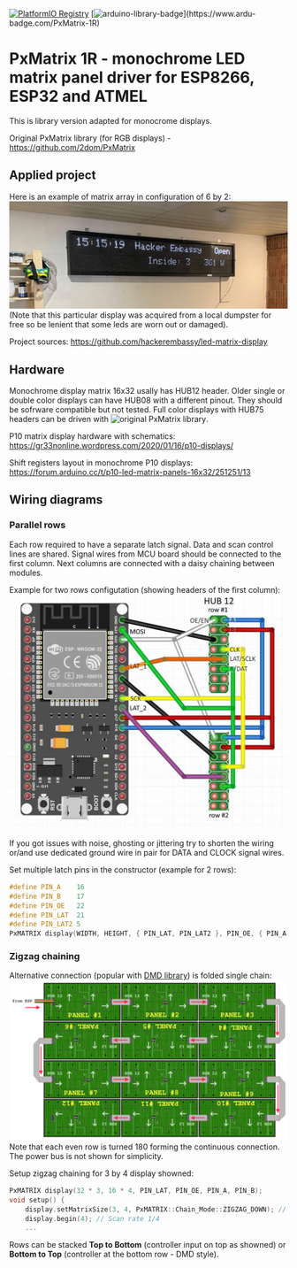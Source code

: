 [![PlatformIO Registry](https://badges.registry.platformio.org/packages/tort32/library/PxMatrix-1R.svg)](https://registry.platformio.org/libraries/tort32/PxMatrix-1R)
[![arduino-library-badge](https://www.ardu-badge.com/badge/PxMatrix-1R.svg?)](https://www.ardu-badge.com/PxMatrix-1R)

# PxMatrix 1R - monochrome LED matrix panel driver for ESP8266, ESP32 and ATMEL

This is library version adapted for monocrome displays.

Original PxMatrix library (for RGB displays) - https://github.com/2dom/PxMatrix

## Applied project
Here is an example of matrix array in configuration of 6 by 2:
![Matrix array](https://github.com/tort32/PxMatrix/blob/main/docs/example_photo_6x2_modules.jpg "Array of 2 by 6 display modules")
(Note that this particular display was acquired from a local dumpster for free so be lenient that some leds are worn out or damaged).

Project sources: https://github.com/hackerembassy/led-matrix-display

## Hardware

Monochrome display matrix 16x32 usally has HUB12 header.
Older single or double color displays can have HUB08 with a different pinout. They should be sofrware compatible but not tested.
Full color displays with HUB75 headers can be driven with ![original PxMatrix library](https://github.com/2dom/PxMatrix).

P10 matrix display hardware with schematics:
https://gr33nonline.wordpress.com/2020/01/16/p10-displays/

Shift registers layout in monochrome P10 displays:
https://forum.arduino.cc/t/p10-led-matrix-panels-16x32/251251/13

## Wiring diagrams

### Parallel rows
Each row required to have a separate latch signal. Data and scan control lines are shared.
Signal wires from MCU board should be connected to the first column. Next columns are connected with a daisy chaining between modules.

Example for two rows configutation (showing headers of the first column):
![Parallel wiring diagram](https://github.com/tort32/PxMatrix/blob/main/docs/multiple_rows_connection.jpg "Wiring diagram")

If you got issues with noise, ghosting or jittering try to shorten the wiring or/and use dedicated ground wire in pair for DATA and CLOCK signal wires.

Set multiple latch pins in the constructor (example for 2 rows):
``` cpp
#define PIN_A    16
#define PIN_B    17
#define PIN_OE   22
#define PIN_LAT  21
#define PIN_LAT2 5
PxMATRIX display(WIDTH, HEIGHT, { PIN_LAT, PIN_LAT2 }, PIN_OE, { PIN_A, PIN_B });
```

### Zigzag chaining
Alternative connection (popular with [DMD library](https://github.com/freetronics/DMD)) is folded single chain:
![Zigzag chain diagram](https://github.com/tort32/PxMatrix/blob/main/docs/zig_zag_connection.png "Zigzag chain diagram")
Note that each even row is turned 180 forming the continuous connection. The power bus is not shown for simplicity.

Setup zigzag chaining for 3 by 4 display showned:
``` cpp
PxMATRIX display(32 * 3, 16 * 4, PIN_LAT, PIN_OE, PIN_A, PIN_B);
void setup() {
    display.setMatrixSize(3, 4, PxMATRIX::Chain_Mode::ZIGZAG_DOWN); // ZIGZAG_UP for upright stacking
    display.begin(4); // Scan rate 1/4
    ...
```

Rows can be stacked **Top to Bottom** (controller input on top as showned) or **Bottom to Top** (controller at the bottom row - DMD style).
